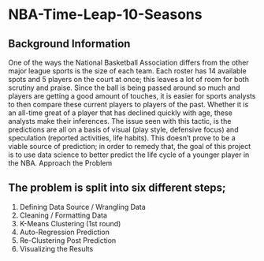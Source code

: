 # NBA-Time-Leap-10-Seasons
## Background Information
One of the ways the National Basketball Association differs from the other major league sports is the size of each team. Each roster has 14 available spots and 5 players on the court at once; this leaves a lot of room for both scrutiny and praise. Since the ball is being passed around so much and players are getting a good amount of touches, it is easier for sports analysts to then compare these current players to players of the past. Whether it is an all-time great of a player that has declined quickly with age, these analysts make their inferences. The issue seen with this tactic, is the predictions are all on a basis of visual (play style, defensive focus) and speculation (reported activities, life habits). This doesn’t prove to be a viable source of prediction; in order to remedy that, the goal of this project is to use data science to better predict the life cycle of a younger player in the NBA. 
Approach the Problem
## The problem is split into six different steps;
1. Defining Data Source / Wrangling Data
2. Cleaning / Formatting Data
3. K-Means Clustering (1st round)
4. Auto-Regression Prediction
5. Re-Clustering Post Prediction
6. Visualizing the Results

